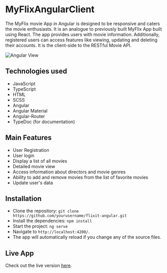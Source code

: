 # MyFlixAngularClient

The MyFlix movie App in Angular is designed to be responsive and caters the movie enthusiasts. It is an analogue to previously built MyFlix App built using React. The app provides users with movie information. Additionally, registered users can access features like viewing, updating and deleting their accounts. It is the client-side to the RESTful Movie API.

![Angular View](https://github.com/StellaCea/myFlix-Angular-client/assets/80626240/c34d2a5c-7e73-4c05-bb9d-68c81410eb24)

## Technologies used ##
- JavaScript
- TypeScript
- HTML
- SCSS
- Angular
- Angular Material
- Angular-Router
- TypeDoc (for documentation)

## Main Features ##
- User Registration
- User login
- Display a list of all movies
- Detailed movie view
- Access information about directors and movie genres
- Ability to add and remove movies from the list of favorite movies
- Update user's data

## Installation ##
- Clone the repository: ```git clone https://github.com/yourusername/flixit-angular.git ```
- Install the dependencies: ```npm install```
- Start the project: ```ng serve```
- Navigate to ```http://localhost:4200/```.
- The app will automatically reload if you change any of the source files.

## Live App
Check out the live version [here](https://stellacea.github.io/myFlix-Angular-client/).



